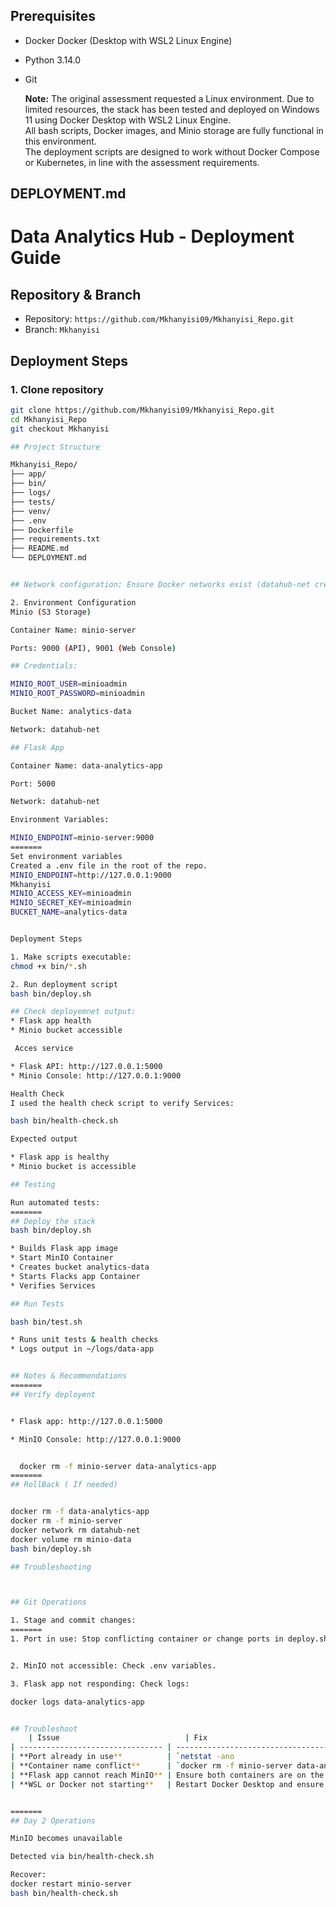 ## Prerequisites
- Docker Docker (Desktop with WSL2 Linux Engine)
- Python 3.14.0
- Git

  **Note:** The original assessment requested a Linux environment.
  Due to limited resources, the stack has been tested and deployed on Windows 11 using Docker Desktop with WSL2 Linux Engine.  
  All bash scripts, Docker images, and Minio storage are fully functional in this environment.  
  The deployment scripts are designed to work without Docker Compose or Kubernetes, in line with the assessment requirements.

## DEPLOYMENT.md
Data Analytics Hub - Deployment Guide
=======

## Repository & Branch

- Repository: `https://github.com/Mkhanyisi09/Mkhanyisi_Repo.git`
- Branch: `Mkhanyisi`

## Deployment Steps

### 1. Clone repository
```bash
git clone https://github.com/Mkhanyisi09/Mkhanyisi_Repo.git
cd Mkhanyisi_Repo
git checkout Mkhanyisi

## Project Structure

Mkhanyisi_Repo/
├── app/
├── bin/
├── logs/
├── tests/
├── venv/
├── .env
├── Dockerfile
├── requirements.txt
├── README.md
└── DEPLOYMENT.md


## Network configuration: Ensure Docker networks exist (datahub-net created by deployment script)

2. Environment Configuration
Minio (S3 Storage)

Container Name: minio-server

Ports: 9000 (API), 9001 (Web Console)

## Credentials:

MINIO_ROOT_USER=minioadmin
MINIO_ROOT_PASSWORD=minioadmin

Bucket Name: analytics-data

Network: datahub-net

## Flask App

Container Name: data-analytics-app

Port: 5000

Network: datahub-net

Environment Variables:

MINIO_ENDPOINT=minio-server:9000
=======
Set environment variables
Created a .env file in the root of the repo.
MINIO_ENDPOINT=http://127.0.0.1:9000
Mkhanyisi
MINIO_ACCESS_KEY=minioadmin
MINIO_SECRET_KEY=minioadmin
BUCKET_NAME=analytics-data


Deployment Steps

1. Make scripts executable:
chmod +x bin/*.sh

2. Run deployment script
bash bin/deploy.sh

## Check deployemnet output:
* Flask app health
* Minio bucket accessible

 Acces service

* Flask API: http://127.0.0.1:5000
* Minio Console: http://127.0.0.1:9000

Health Check
I used the health check script to verify Services:

bash bin/health-check.sh

Expected output

* Flask app is healthy
* Minio bucket is accessible

## Testing 

Run automated tests:
=======
## Deploy the stack
bash bin/deploy.sh

* Builds Flask app image
* Start MinIO Container
* Creates bucket analytics-data
* Starts Flacks app Container
* Verifies Services

## Run Tests

bash bin/test.sh

* Runs unit tests & health checks
* Logs output in ~/logs/data-app


## Notes & Recommendations
=======
## Verify deployent


* Flask app: http://127.0.0.1:5000

* MinIO Console: http://127.0.0.1:9000


  docker rm -f minio-server data-analytics-app
=======
## RollBack ( If needed)


docker rm -f data-analytics-app
docker rm -f minio-server
docker network rm datahub-net
docker volume rm minio-data
bash bin/deploy.sh

## Troubleshooting



## Git Operations

1. Stage and commit changes:
=======
1. Port in use: Stop conflicting container or change ports in deploy.sh.


2. MinIO not accessible: Check .env variables.

3. Flask app not responding: Check logs:

docker logs data-analytics-app


## Troubleshoot
    | Issue                            | Fix                                                                                            |                                        |
| -------------------------------- | ---------------------------------------------------------------------------------------------- | -------------------------------------- |
| **Port already in use**          | `netstat -ano                                                                                  | findstr 5000`→`taskkill /PID <pid> /F` |
| **Container name conflict**      | `docker rm -f minio-server data-analytics-app`                                                 |                                        |
| **Flask app cannot reach MinIO** | Ensure both containers are on the same Docker network:<br>`docker network inspect datahub-net` |                                        |
| **WSL or Docker not starting**   | Restart Docker Desktop and ensure WSL integration is enabled for your Linux distro             |                                        |


=======
## Day 2 Operations

MinIO becomes unavailable

Detected via bin/health-check.sh

Recover:
docker restart minio-server
bash bin/health-check.sh


